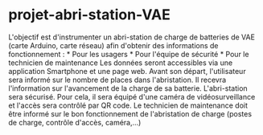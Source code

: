 # projet-abri-station-VAE
L'objectif est d'instrumenter un abri-station de charge de batteries de VAE (carte Arduino, carte réseau) afin d'obtenir des informations de fonctionnement : 
    *  Pour les usagers
    *  Pour l'équipe de sécurité
    *  Pour le technicien de maintenance
Les données seront accessibles via une application Smartphone et une page web.
Avant son départ, l'utilisateur sera informé sur le nombre de places dans l'abristation. Il recevra l'information sur l'avancement de la charge de sa batterie.
L'abri-station sera sécurisé. Pour cela, il sera équipé d'une caméra de vidéosurveillance et l'accès sera contrôlé par QR code.
Le technicien de maintenance doit être informé sur le bon fonctionnement de l'abristation de charge (postes de charge, contrôle d'accès, caméra,...)
